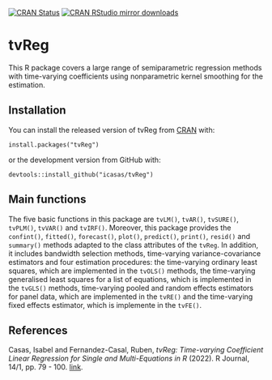 [![CRAN Status](https://www.r-pkg.org/badges/version/tvReg)](https://cran.r-project.org/package=tvReg)
[![CRAN RStudio mirror downloads](https://cranlogs.r-pkg.org/badges/last-month/tvReg?color=orange)](https://cran.r-project.org/package=tvReg)


# tvReg

This R package covers a large range of semiparametric regression methods with time-varying coefficients using nonparametric kernel smoothing for the estimation.


## Installation

You can install the released version of tvReg from [CRAN](https://CRAN.R-project.org) with:

```
install.packages("tvReg")
```

or the development version from GitHub with:
```
devtools::install_github("icasas/tvReg")
```

## Main functions

The five basic functions in this package are `tvLM()`, `tvAR()`, `tvSURE()`, `tvPLM()`, `tvVAR()` and `tvIRF()`. Moreover, this package provides the `confint()`, `fitted()`, `forecast()`, `plot()`, `predict()`, `print()`, `resid()` and `summary()` methods adapted to the class attributes of the `tvReg`. In addition, it includes bandwidth selection methods, time-varying variance-covariance estimators and four estimation procedures: the time-varying ordinary least squares, which are implemented in the `tvOLS()` methods, the time-varying generalised least squares for a list of equations, which is implemented in the `tvGLS()` methods, time-varying pooled and random effects estimators for panel data, which are implemented in the `tvRE()` and the time-varying fixed effects estimator, which is implemente in the `tvFE()`.


## References

Casas, Isabel and Fernandez-Casal, Ruben, *tvReg: Time-varying Coefficient Linear Regression for Single and Multi-Equations in R* (2022). R Journal, 14/1, pp. 79 - 100. [link](https://journal.r-project.org/articles/RJ-2022-002/).



